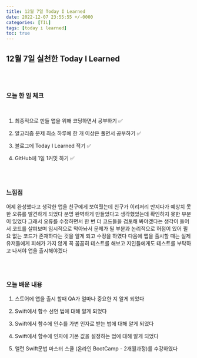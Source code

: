 ```yaml
---
title: 12월 7일 Today I Learned
date: 2022-12-07 23:55:55 +/-0000
categories: [TIL]
tags: [today i learned]
toc: true
---
```


## 12월 7일 실천한 Today I Learned

<br><br>

### 오늘 한 일 체크
<br>

1. 최종적으로 만들 앱을 위해 코딩하면서 공부하기 ✅

2. 알고리즘 문제 최소 하루에 한 개 이상은 풀면서 공부하기 ✅

3. 블로그에 Today I Learned 적기 ✅

4. GitHub에 1일 1커밋 하기 ✅

<br><br>

### 느낌점

어제 완성했다고 생각한 앱을 친구에게 보여줬는데 친구가 이리저리
만지다가 예상치 못한 오류를 발견하게 되었다 분명 완벽하게 만들었다고 생각했었는데
확인하지 못한 부분이 있었다 그래서 오류를 수정하면서 한 번 더 코드들을
검토해 봐야겠다는 생각이 들어서 코드를 살펴보며 임시적으로 막아놔서 문제가 될 부분과
논리적으로 허점이 있어 필요 없는 코드가 존재하다는 것을 알게 되고 수정을 하였다
다음에 앱을 출시할 때는 실제 유저들에게 피해가 가지 않게 
꼭 꼼꼼히 테스트를 해보고 지인들에게도 테스트를 부탁하고 나서야 앱을 출시해야겠다

<br><br>

### 오늘 배운 내용

1. 스토어에 앱을 출시 할때 QA가 얼마나 중요한 지 알게 되었다

1. Swift에서 함수 선언 법에 대해 알게 되었다

1. Swift에서 함수에 인수를 가변 인자로 받는 법에 대해 알게 되었다

1. Swift에서 함수에 인자에 기본 값을 설정하는 법에 대해 알게 되었다

1. 앨런 Swift문법 마스터 스쿨 (온라인 BootCamp - 2개월과정)를 수강하였다